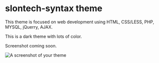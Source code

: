# slontech-syntax theme

This theme is focused on web development using HTML, CSS/LESS, PHP, MYSQL, jQuerry, AJAX.

This is a dark theme with lots of color.

Screenshot coming soon.

![A screenshot of your theme](https://f.cloud.github.com/assets/69169/2289498/4c3cb0ec-a009-11e3-8dbd-077ee11741e5.gif)
